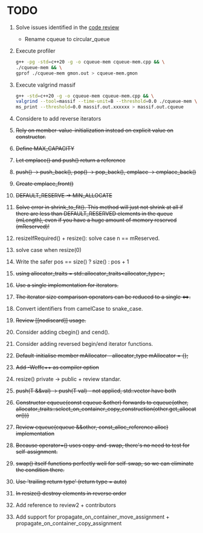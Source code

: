 # TODO

1. Solve issues identified in the [code review](https://codereview.stackexchange.com/questions/281005/simple-c-circular-queue)
    * Rename cqueue to circular_queue
2. Execute profiler

    ```sh
    g++ -pg -std=c++20 -g -o cqueue-mem cqueue-mem.cpp && \
    ./cqueue-mem && \
    gprof ./cqueue-mem gmon.out > cqueue-mem.gmon
    ```

3. Execute valgrind massif

    ```sh
    g++ -std=c++20 -g -o cqueue-mem cqueue-mem.cpp && \
    valgrind --tool=massif --time-unit=B --threshold=0.0 ./cqueue-mem \
    ms_print --threshold=0.0 massif.out.xxxxxx > massif.out.cqueue
    ```

4. Considere to add reverse iterators
5. ~~Rely on member-value-initialization instead on explicit value on constructor.~~
6. ~~Define MAX_CAPACITY~~
7. ~~Let emplace() and push() return a reference~~
8. ~~push() -> push_back(), pop() -> pop_back(), emplace -> emplace_back()~~
9. ~~Create emplace_front()~~
10. ~~DEFAULT_RESERVE -> MIN_ALLOCATE~~
11. ~~Solve error in shrink_to_fit(). This method will just not shrink at all if there are less than DEFAULT_RESERVED elements in the queue (mLength), even if you have a huge amount of memory reserved (mReserved)!~~
12. resizeIfRequired() + resize(): solve case n == mReserved.
13. solve case when resize(0)
14. Write the safer pos == size() ? size() : pos + 1
15. ~~using allocator_traits = std::allocator_traits<allocator_type>;~~
16. ~~Use a single implementation for iterators.~~
17. ~~The iterator size comparison operators can be reduced to a single <=>.~~
18. Convert identifiers from camelCase to snake_case.
19. ~~Review [[nodiscard]] usage.~~
20. Consider adding cbegin() and cend().
21. Consider adding reversed begin/end iterator functions.
22. ~~Default-initialise member mAllocator - allocator_type mAllocator = {};~~
23. ~~Add -Weffc++ as compiler option~~
24. resize() private -> public + review standar.
25. ~~push(T &&val) -> push(T val) - not applied, std::vector have both~~
26. ~~Constructor cqueue(const cqueue &other) forwards to cqueue{other, allocator_traits::select_on_container_copy_construction(other.get_allocator())}~~
27. ~~Review cqueue(cqueue &&other, const_alloc_reference alloc) implementation~~
28. ~~Because operator=() uses copy-and-swap, there's no need to test for self-assignment.~~
29. ~~swap() itself functions perfectly well for self-swap, so we can eliminate the condition there.~~
30. ~~Use 'trailing return type' (return type = auto)~~
31. ~~In resize() destroy elements in reverse order~~
32. Add reference to review2 + contributors
33. Add support for propagate_on_container_move_assignment + propagate_on_container_copy_assignment
